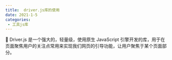 ```yaml
---
title:  driver.js库的使用
date: 2021-1-5
categories: 
 - 工具js库
---
```


<Boxx type='tip' />

:tropical_fish:   Driver.js 是一个强大的，轻量级，使用原生 JavaScript 引擎开发的库，用于在页面聚焦用户的关注点常用来实现我们网页的引导功能，让用户聚焦于某个页面部分。

